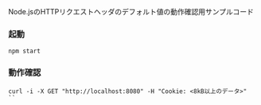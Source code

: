 Node.jsのHTTPリクエストヘッダのデフォルト値の動作確認用サンプルコード

### 起動
```shell script
npm start
```

### 動作確認
```shell script
curl -i -X GET "http://localhost:8080" -H "Cookie: <8kB以上のデータ>" 
``
